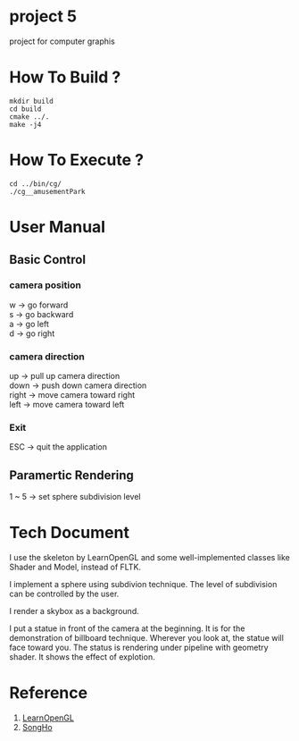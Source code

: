 # project 5
project for computer graphis

# How To Build ?
```
mkdir build
cd build
cmake ../.
make -j4
```

# How To Execute ?
```
cd ../bin/cg/
./cg__amusementPark
```

# User Manual
## Basic Control
### camera position
w -> go forward \
s -> go backward \
a -> go left \
d -> go right

### camera direction
up -> pull up camera direction \
down -> push down camera direction \
right -> move camera toward right \
left -> move camera toward left

### Exit
ESC -> quit the application

## Paramertic Rendering
1 ~ 5 -> set sphere subdivision level

# Tech Document
I use the skeleton by LearnOpenGL and some well-implemented classes like Shader and Model, instead of FLTK.

I implement a sphere using subdivion technique. The level of subdivision can be controlled by the user.

I render a skybox as a background.

I put a statue in front of the camera at the beginning. It is for the demonstration of billboard technique. Wherever you look at, the statue will face toward you.
The status is rendering under pipeline with geometry shader. It shows the effect of explotion.

# Reference
1. [LearnOpenGL](https://learnopengl.com/)
2. [SongHo](http://www.songho.ca/opengl/index.html)
